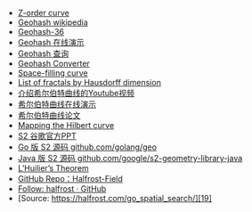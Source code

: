 - [Z-order curve ][1]
- [Geohash wikipedia ][2]
- [Geohash-36][3]
- [Geohash 在线演示][4]
- [Geohash 查询][5]
- [Geohash Converter][6]
- [Space-filling curve ][7]
- [List of fractals by Hausdorff dimension ][8]
- [介绍希尔伯特曲线的Youtube视频 ][9]
- [希尔伯特曲线在线演示 ][10]
- [希尔伯特曲线论文 ][11]
- [Mapping the Hilbert curve][12]
- [S2 谷歌官方PPT][13]
- [Go 版 S2 源码 github.com/golang/geo ][14]
- [Java 版 S2 源码 github.com/google/s2-geometry-library-java ][15]
- [L’Huilier’s Theorem][16]
- [GitHub Repo：Halfrost-Field][17]
- [Follow: halfrost · GitHub][18]
- [Source: https://halfrost.com/go_spatial_search/][19]

[1]: https://en.wikipedia.org/wiki/Z-order_curve
[2]: https://en.wikipedia.org/wiki/Geohash
[3]: https://en.wikipedia.org/wiki/Geohash-36
[4]: http://geohash.gofreerange.com/
[5]: http://www.movable-type.co.uk/scripts/geohash.html
[6]: http://geohash.co/
[7]: https://en.wikipedia.org/wiki/Space-filling_curve
[8]: https://en.wikipedia.org/wiki/List_of_fractals_by_Hausdorff_dimension
[9]: https://www.youtube.com/watch?v=3s7h2MHQtxc
[10]: http://bit-player.org/extras/hilbert/hilbert-mapping.html
[11]: http://www4.ncsu.edu/~njrose/pdfFiles/HilbertCurve.pdf
[12]: http://bit-player.org/2013/mapping-the-hilbert-curve
[13]: https://docs.google.com/presentation/d/1Hl4KapfAENAOf4gv-pSngKwvS_jwNVHRPZTTDzXXn6Q/view#slide=id.i22
[14]: https://github.com/golang/geo
[15]: https://github.com/google/s2-geometry-library-java
[16]: http://numerical.recipes/whp/HuiliersTheorem.pdf
[17]: https://github.com/halfrost/Halfrost-Field
[18]: https://github.com/halfrost
[19]: https://halfrost.com/go_spatial_search/